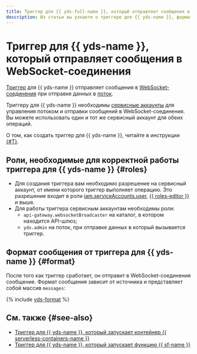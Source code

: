 ```yaml
---
title: Триггер для {{ yds-full-name }}, который отправляет сообщения в WebSocket-соединения
description: Из статьи вы узнаете о триггере для {{ yds-name }}, формате отправляемых сообщений и необходимых ролях для работы с триггером.
---
```


# Триггер для {{ yds-name }}, который отправляет сообщения в WebSocket-соединения

[Триггер](../trigger/) для {{ yds-name }} отправляет сообщения в [WebSocket-соединения](../extensions/websocket.md) при отправке данных в [поток](../../../data-streams/concepts/glossary.md#stream-concepts).

Триггеру для {{ yds-name }} необходимы [сервисные аккаунты](../../../iam/concepts/users/service-accounts.md) для управления потоком и отправки сообщений в WebSocket-соединения. Вы можете использовать один и тот же сервисный аккаунт для обеих операций.

О том, как создать триггер для {{ yds-name }}, читайте в инструкции [{#T}](../../operations/trigger/data-streams-trigger-create.md).

## Роли, необходимые для корректной работы триггера для {{ yds-name }} {#roles}

* Для создания триггера вам необходимо разрешение на сервисный аккаунт, от имени которого триггер выполняет операцию. Это разрешение входит в роли [iam.serviceAccounts.user](../../../iam/concepts/access-control/roles.md#sa-user), [{{ roles-editor }}](../../../iam/concepts/access-control/roles.md#editor) и выше.
* Для работы триггера сервисным аккаунтам необходимы роли:
    * `api-gateway.websocketBroadcaster` на каталог, в котором находится API-шлюз;
    * `yds.admin` на поток, при отправке данных в который вызывается триггер.

## Формат сообщения от триггера для {{ yds-name }} {#format}

После того как триггер сработает, он отправит в WebSocket-соединения сообщение. Формат сообщения зависит от источника и представляет собой массив `messages`:

{% include [yds-format](../../../_includes/functions/yds-format.md) %}

## См. также {#see-also}

* [Триггер для {{ yds-name }}, который запускает контейнер {{ serverless-containers-name }}](../../../serverless-containers/concepts/trigger/data-streams-trigger.md)
* [Триггер для {{ yds-name }}, который запускает функцию {{ sf-name }}](../../../functions/concepts/trigger/data-streams-trigger.md)
